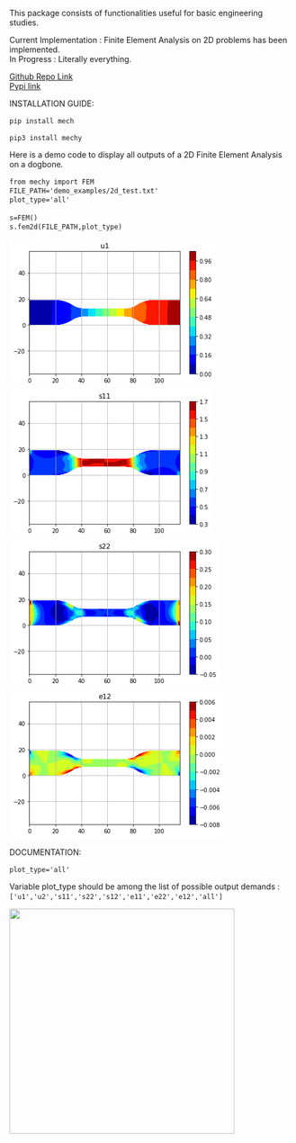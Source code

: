 This package consists of functionalities useful for basic engineering studies.

Current Implementation : Finite Element Analysis on 2D problems has been implemented.\
In Progress : Literally everything.

[Github Repo Link](https://github.com/sayanbiswas023/mechy)\
[Pypi link](https://pypi.org/project/mechy/)

INSTALLATION GUIDE:

```
pip install mech
```
```
pip3 install mechy
```

Here is a demo code to display all outputs of a 2D Finite Element Analysis on a dogbone.

```
from mechy import FEM
FILE_PATH='demo_examples/2d_test.txt'
plot_type='all'

s=FEM()
s.fem2d(FILE_PATH,plot_type)
```

![Displacement_X](https://raw.githubusercontent.com/sayanbiswas023/mechy/master/mechy/images/u1.png)
![stress_11](https://raw.githubusercontent.com/sayanbiswas023/mechy/master/mechy/images/s11.png)
![stress_22](https://raw.githubusercontent.com/sayanbiswas023/mechy/master/mechy/images/s22.png)
![strain_12](https://raw.githubusercontent.com/sayanbiswas023/mechy/master/mechy/images/e12.png)

DOCUMENTATION:
```
plot_type='all'
```
Variable plot_type should be among the list of possible output demands :
``` ['u1','u2','s11','s22','s12','e11','e22','e12','all'] ```

<img src="https://media.tenor.com/rJ4wiVqdmcAAAAAC/sponge-bob-hammer.gif" width="400" height="400">

